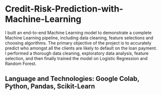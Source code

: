 # Credit-Risk-Prediction-with-Machine-Learning
I built an end-to-end Machine Learning model to demonstrate a complete Machine Learning pipeline, including data cleaning, feature selections and choosing algorithms. The primary objective of the project is to accurately predict who amongst all the clients are likely to default on the loan payment. I performed a thorough data cleaning, exploratory data analysis, feature selection, and then finally trained the model on Logistic Regression and Random Forest. 
## Language and Technologies: Google Colab, Python, Pandas, Scikit-Learn
